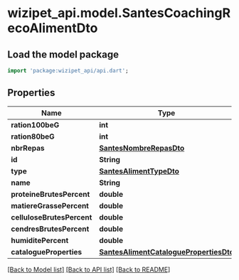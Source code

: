 # wizipet_api.model.SantesCoachingRecoAlimentDto

## Load the model package
```dart
import 'package:wizipet_api/api.dart';
```

## Properties
Name | Type | Description | Notes
------------ | ------------- | ------------- | -------------
**ration100beG** | **int** |  | [optional] 
**ration80beG** | **int** |  | [optional] 
**nbrRepas** | [**SantesNombreRepasDto**](SantesNombreRepasDto.md) |  | [optional] 
**id** | **String** |  | [optional] 
**type** | [**SantesAlimentTypeDto**](SantesAlimentTypeDto.md) |  | [optional] 
**name** | **String** |  | [optional] 
**proteineBrutesPercent** | **double** |  | [optional] 
**matiereGrassePercent** | **double** |  | [optional] 
**celluloseBrutesPercent** | **double** |  | [optional] 
**cendresBrutesPercent** | **double** |  | [optional] 
**humiditePercent** | **double** |  | [optional] 
**catalogueProperties** | [**SantesAlimentCataloguePropertiesDto**](SantesAlimentCataloguePropertiesDto.md) |  | [optional] 

[[Back to Model list]](../README.md#documentation-for-models) [[Back to API list]](../README.md#documentation-for-api-endpoints) [[Back to README]](../README.md)


